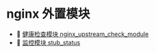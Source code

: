 # nginx 外置模块

* 📄 [健康检查模块 nginx_upstream_check_module](siyuan://blocks/20240408214439-5oxqu5r)
* 📄 [监控模块 stub_status](siyuan://blocks/20240408214356-4j9rprl)

‍
